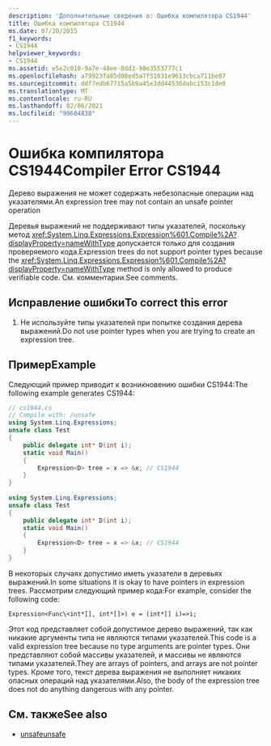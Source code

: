 ```yaml
---
description: 'Дополнительные сведения о: Ошибка компилятора CS1944'
title: Ошибка компилятора CS1944
ms.date: 07/20/2015
f1_keywords:
- CS1944
helpviewer_keywords:
- CS1944
ms.assetid: e5e2c018-9a7e-48ee-8dd3-98e3553777c1
ms.openlocfilehash: a79923fa85d08ed5a7f51031e9613cbca711be87
ms.sourcegitcommit: ddf7edb67715a5b9a45e3dd44536dabc153c1de0
ms.translationtype: MT
ms.contentlocale: ru-RU
ms.lasthandoff: 02/06/2021
ms.locfileid: "99664838"
---
```

# <a name="compiler-error-cs1944"></a><span data-ttu-id="fa294-103">Ошибка компилятора CS1944</span><span class="sxs-lookup"><span data-stu-id="fa294-103">Compiler Error CS1944</span></span>

<span data-ttu-id="fa294-104">Дерево выражения не может содержать небезопасные операции над указателями.</span><span class="sxs-lookup"><span data-stu-id="fa294-104">An expression tree may not contain an unsafe pointer operation</span></span>  
  
 <span data-ttu-id="fa294-105">Деревья выражений не поддерживают типы указателей, поскольку метод <xref:System.Linq.Expressions.Expression%601.Compile%2A?displayProperty=nameWithType> допускается только для создания проверяемого кода.</span><span class="sxs-lookup"><span data-stu-id="fa294-105">Expression trees do not support pointer types because the <xref:System.Linq.Expressions.Expression%601.Compile%2A?displayProperty=nameWithType> method is only allowed to produce verifiable code.</span></span> <span data-ttu-id="fa294-106">См. комментарии.</span><span class="sxs-lookup"><span data-stu-id="fa294-106">See comments.</span></span>  
  
## <a name="to-correct-this-error"></a><span data-ttu-id="fa294-107">Исправление ошибки</span><span class="sxs-lookup"><span data-stu-id="fa294-107">To correct this error</span></span>  
  
1. <span data-ttu-id="fa294-108">Не используйте типы указателей при попытке создания дерева выражений.</span><span class="sxs-lookup"><span data-stu-id="fa294-108">Do not use pointer types when you are trying to create an expression tree.</span></span>  
  
## <a name="example"></a><span data-ttu-id="fa294-109">Пример</span><span class="sxs-lookup"><span data-stu-id="fa294-109">Example</span></span>  

 <span data-ttu-id="fa294-110">Следующий пример приводит к возникновению ошибки CS1944:</span><span class="sxs-lookup"><span data-stu-id="fa294-110">The following example generates CS1944:</span></span>  
  
```csharp  
// cs1944.cs  
// Compile with: /unsafe  
using System.Linq.Expressions;  
unsafe class Test  
{  
    public delegate int* D(int i);  
    static void Main()  
    {  
        Expression<D> tree = x => &x; // CS1944  
    }  
}  
  
using System.Linq.Expressions;  
unsafe class Test  
{  
    public delegate int* D(int i);  
    static void Main()  
    {  
        Expression<D> tree = x => &x; // CS1944  
    }  
}  
```  
  
 <span data-ttu-id="fa294-111">В некоторых случаях допустимо иметь указатели в деревьях выражений.</span><span class="sxs-lookup"><span data-stu-id="fa294-111">In some situations it is okay to have pointers in expression trees.</span></span> <span data-ttu-id="fa294-112">Рассмотрим следующий пример кода:</span><span class="sxs-lookup"><span data-stu-id="fa294-112">For example, consider the following code:</span></span>  
  
 `Expression<Func\<int*[], int*[]>) e = (int*[] i)=>i;`  
  
 <span data-ttu-id="fa294-113">Этот код представляет собой допустимое дерево выражений, так как никакие аргументы типа не являются типами указателей.</span><span class="sxs-lookup"><span data-stu-id="fa294-113">This code is a valid expression tree because no type arguments are pointer types.</span></span> <span data-ttu-id="fa294-114">Они представляют собой массивы указателей, и массивы не являются типами указателей.</span><span class="sxs-lookup"><span data-stu-id="fa294-114">They are arrays of pointers, and arrays are not pointer types.</span></span> <span data-ttu-id="fa294-115">Кроме того, текст дерева выражения не выполняет никаких опасных операций над указателями.</span><span class="sxs-lookup"><span data-stu-id="fa294-115">Also, the body of the expression tree does not do anything dangerous with any pointer.</span></span>  
  
## <a name="see-also"></a><span data-ttu-id="fa294-116">См. также</span><span class="sxs-lookup"><span data-stu-id="fa294-116">See also</span></span>

- [<span data-ttu-id="fa294-117">unsafe</span><span class="sxs-lookup"><span data-stu-id="fa294-117">unsafe</span></span>](../language-reference/keywords/unsafe.md)
